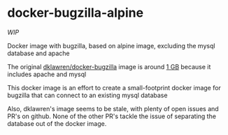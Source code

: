 # docker-bugzilla-alpine
*WIP*

Docker image with bugzilla, based on alpine image, excluding the mysql database and apache

The original [dklawren/docker-bugzilla](https://github.com/dklawren/docker-bugzilla) image
is around [1 GB](https://hub.docker.com/r/dklawren/docker-bugzilla/tags/)
because it includes apache and mysql

This docker image is an effort to create a small-footprint docker image for bugzilla that can connect to an existing mysql database

Also, dklawren's image seems to be stale, with plenty of open issues and PR's on github. None of the other PR's tackle the issue of separating the database out of the docker image.
